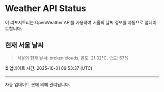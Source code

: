 
# Weather API Status

이 리포지토리는 OpenWeather API를 사용하여 서울의 날씨 정보를 자동으로 업데이트합니다.

## 현재 서울 날씨
> 서울의 현재 날씨: broken clouds, 온도: 21.32°C, 습도: 67%

⏳ 업데이트 시간: 2025-10-01 09:53:37 (UTC)

---
자동 업데이트 봇에 의해 관리됩니다.
